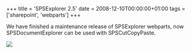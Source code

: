 +++
title = 'SPSExplorer 2.5'
date = 2008-12-10T00:00:00+01:00
tags = ['sharepoint', 'webparts']
+++

We have finished a maintenance release of SPSExplorer webparts, now SPSDocumentExplorer can be used with SPSCutCopyPaste.

![](/images/Sharepoint/SPSDocumentExplorerCP_25.gif)